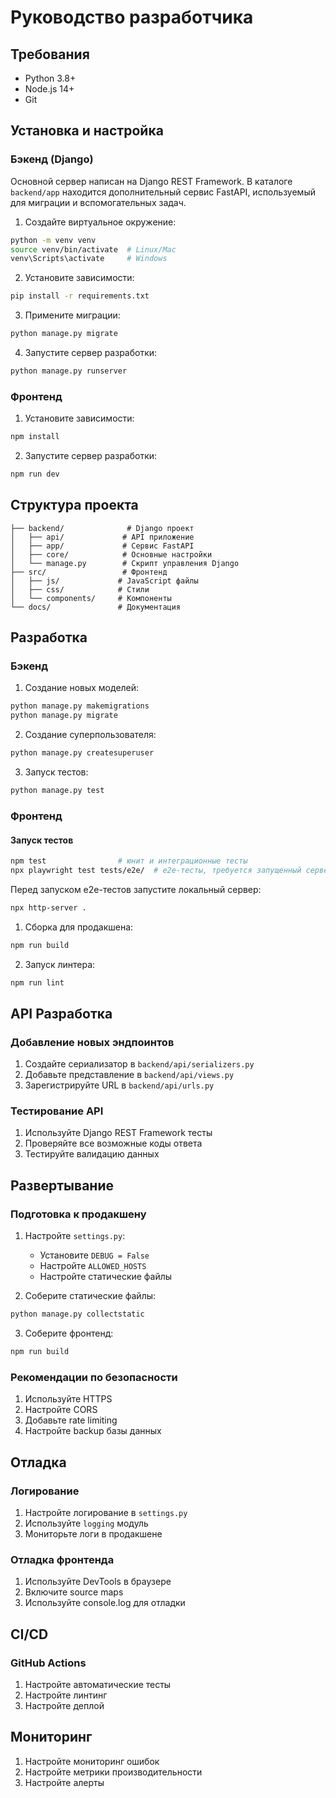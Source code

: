 # Руководство разработчика

## Требования

- Python 3.8+
- Node.js 14+
- Git

## Установка и настройка

### Бэкенд (Django)

Основной сервер написан на Django REST Framework. В каталоге `backend/app` находится дополнительный сервис FastAPI, используемый для миграции и вспомогательных задач.

1. Создайте виртуальное окружение:
```bash
python -m venv venv
source venv/bin/activate  # Linux/Mac
venv\Scripts\activate     # Windows
```

2. Установите зависимости:
```bash
pip install -r requirements.txt
```

3. Примените миграции:
```bash
python manage.py migrate
```

4. Запустите сервер разработки:
```bash
python manage.py runserver
```

### Фронтенд

1. Установите зависимости:
```bash
npm install
```

2. Запустите сервер разработки:
```bash
npm run dev
```

## Структура проекта

```
├── backend/              # Django проект
│   ├── api/             # API приложение
│   ├── app/             # Сервис FastAPI
│   ├── core/            # Основные настройки
│   └── manage.py        # Скрипт управления Django
├── src/                 # Фронтенд
│   ├── js/             # JavaScript файлы
│   ├── css/            # Стили
│   └── components/     # Компоненты
└── docs/               # Документация
```

## Разработка

### Бэкенд

1. Создание новых моделей:
```bash
python manage.py makemigrations
python manage.py migrate
```

2. Создание суперпользователя:
```bash
python manage.py createsuperuser
```

3. Запуск тестов:
```bash
python manage.py test
```

### Фронтенд

#### Запуск тестов

```bash
npm test                # юнит и интеграционные тесты
npx playwright test tests/e2e/  # e2e-тесты, требуется запущенный сервер
```

Перед запуском e2e-тестов запустите локальный сервер:

```bash
npx http-server .
```

1. Сборка для продакшена:
```bash
npm run build
```

2. Запуск линтера:
```bash
npm run lint
```

## API Разработка

### Добавление новых эндпоинтов

1. Создайте сериализатор в `backend/api/serializers.py`
2. Добавьте представление в `backend/api/views.py`
3. Зарегистрируйте URL в `backend/api/urls.py`

### Тестирование API

1. Используйте Django REST Framework тесты
2. Проверяйте все возможные коды ответа
3. Тестируйте валидацию данных

## Развертывание

### Подготовка к продакшену

1. Настройте `settings.py`:
   - Установите `DEBUG = False`
   - Настройте `ALLOWED_HOSTS`
   - Настройте статические файлы

2. Соберите статические файлы:
```bash
python manage.py collectstatic
```

3. Соберите фронтенд:
```bash
npm run build
```

### Рекомендации по безопасности

1. Используйте HTTPS
2. Настройте CORS
3. Добавьте rate limiting
4. Настройте backup базы данных

## Отладка

### Логирование

1. Настройте логирование в `settings.py`
2. Используйте `logging` модуль
3. Мониторьте логи в продакшене

### Отладка фронтенда

1. Используйте DevTools в браузере
2. Включите source maps
3. Используйте console.log для отладки

## CI/CD

### GitHub Actions

1. Настройте автоматические тесты
2. Настройте линтинг
3. Настройте деплой

## Мониторинг

1. Настройте мониторинг ошибок
2. Настройте метрики производительности
3. Настройте алерты 